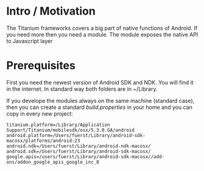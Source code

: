 Intro / Motivation
==================


The Titanium frameworks covers a big part of native functions of Android. If you need more then you need a module. The module exposes the native API to Javascript layer


Prerequisites
=============

First you need the newest version of Android SDK and NDK. You will find it in the internet. In standard way both folders are in ~/Library.

If you develope the modules always on the same machine (standard case), then you can create a standard *build.properties* in your home and you can copy in every new project:

```
titanium.platform=/Library/Application Support/Titanium/mobilesdk/osx/5.3.0.GA/android
android.platform=/Users/fuerst/Library/android-sdk-macosx/platforms/android-23
android.ndk=/Users/fuerst/Library/android-ndk-macosx/
android.sdk=/Users/fuerst/Library/android-sdk-macosx/
google.apis=/users/fuerst/Library/android-sdk-macosx//add-ons/addon_google_apis_google_inc_8
```





